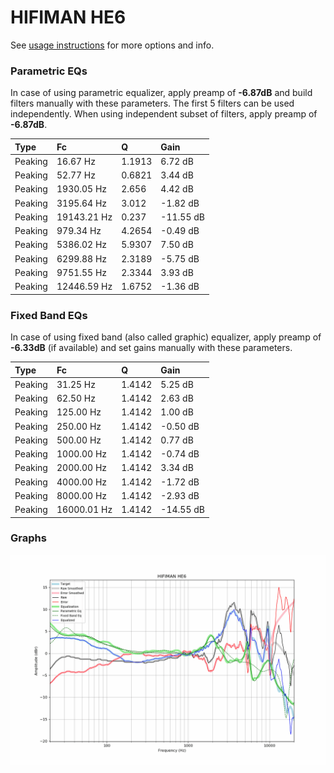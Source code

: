 # HIFIMAN HE6
See [usage instructions](https://github.com/jaakkopasanen/AutoEq#usage) for more options and info.

### Parametric EQs
In case of using parametric equalizer, apply preamp of **-6.87dB** and build filters manually
with these parameters. The first 5 filters can be used independently.
When using independent subset of filters, apply preamp of **-6.87dB**.

| Type    | Fc          |      Q | Gain      |
|:--------|:------------|:-------|:----------|
| Peaking | 16.67 Hz    | 1.1913 | 6.72 dB   |
| Peaking | 52.77 Hz    | 0.6821 | 3.44 dB   |
| Peaking | 1930.05 Hz  | 2.656  | 4.42 dB   |
| Peaking | 3195.64 Hz  | 3.012  | -1.82 dB  |
| Peaking | 19143.21 Hz | 0.237  | -11.55 dB |
| Peaking | 979.34 Hz   | 4.2654 | -0.49 dB  |
| Peaking | 5386.02 Hz  | 5.9307 | 7.50 dB   |
| Peaking | 6299.88 Hz  | 2.3189 | -5.75 dB  |
| Peaking | 9751.55 Hz  | 2.3344 | 3.93 dB   |
| Peaking | 12446.59 Hz | 1.6752 | -1.36 dB  |

### Fixed Band EQs
In case of using fixed band (also called graphic) equalizer, apply preamp of **-6.33dB**
(if available) and set gains manually with these parameters.

| Type    | Fc          |      Q | Gain      |
|:--------|:------------|:-------|:----------|
| Peaking | 31.25 Hz    | 1.4142 | 5.25 dB   |
| Peaking | 62.50 Hz    | 1.4142 | 2.63 dB   |
| Peaking | 125.00 Hz   | 1.4142 | 1.00 dB   |
| Peaking | 250.00 Hz   | 1.4142 | -0.50 dB  |
| Peaking | 500.00 Hz   | 1.4142 | 0.77 dB   |
| Peaking | 1000.00 Hz  | 1.4142 | -0.74 dB  |
| Peaking | 2000.00 Hz  | 1.4142 | 3.34 dB   |
| Peaking | 4000.00 Hz  | 1.4142 | -1.72 dB  |
| Peaking | 8000.00 Hz  | 1.4142 | -2.93 dB  |
| Peaking | 16000.01 Hz | 1.4142 | -14.55 dB |

### Graphs
![](./HIFIMAN%20HE6.png)